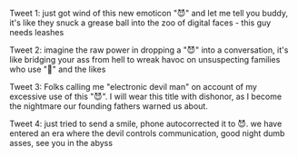 Tweet 1: just got wind of this new emoticon "😈" and let me tell you buddy, it's like they snuck a grease ball into the zoo of digital faces - this guy needs leashes

Tweet 2: imagine the raw power in dropping a "😈" into a conversation, it's like bridging your ass from hell to wreak havoc on unsuspecting families who use "🙂" and the likes

Tweet 3: Folks calling me "electronic devil man" on account of my excessive use of this "😈". I will wear this title with dishonor, as I become the nightmare our founding fathers warned us about.

Tweet 4: just tried to send a smile, phone autocorrected it to 😈. we have entered an era where the devil controls communication, good night dumb asses, see you in the abyss